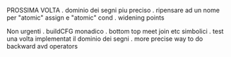 PROSSIMA VOLTA
    . dominio dei segni piu preciso
    . ripensare ad un nome per "atomic" assign e "atomic" cond
    . widening points

Non urgenti
    . buildCFG monadico
    . bottom top meet join etc simbolici
    . test una volta implementat il dominio dei segni
    . more precise way to do backward avd operators
